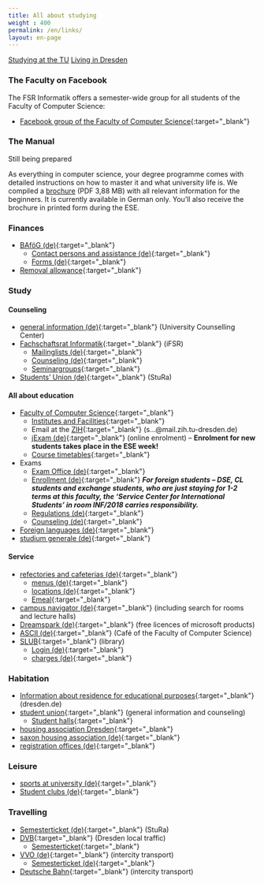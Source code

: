 ```yaml
---
title: All about studying
weight : 400
permalink: /en/links/
layout: en-page
---
```

<a class="button expand" href="/{{site.year}}/en/links/studies/">Studying at the TU</a>
<a class="button expand" href="/{{site.year}}/en/links/dresden/">Living in Dresden</a>

### The Faculty on Facebook

The FSR Informatik offers a semester-wide group for all students of the Faculty of Computer Science:

*   [Facebook group of the Faculty of Computer Science](https://www.facebook.com/groups/TUDInf "Facebookgroup"){:target="_blank"}

### The Manual

<div class="info">Still being prepared</div>

As everything in computer science, your degree programme comes with detailed instructions on how to master it and what university life is. We compiled a [brochure](https://github.com/fsr/nopanic/releases/download/v{{site.year}}/untitled_compressed.pdf) (PDF 3,88 MB) with all relevant information for the beginners. It is currently available in German only. You’ll also receive the brochure in printed form during the ESE.

### Finances

*   [BAföG (de)](http://das-neue-bafög.de "Das Neue Bafög"){:target="_blank"}
    *   [Contact persons and assistance (de)](https://www.studentenwerk-dresden.de/finanzierung/ "Studentenwerk"){:target="_blank"}
    *   [Forms (de)](https://www.das-neue-bafoeg.de/de/432.php "Forms for BAföG"){:target="_blank"}
*   [Removal allowance](https://www.studentenwerk-dresden.de/english/wohnen/umzugsbeihilfe.html "Removal allowance"){:target="_blank"}

### Study

#### Counseling

*   [general information (de)](https://tu-dresden.de/studium/im-studium/beratung-und-service/zentrale-studienberatung?set_language=en&cl=en "Zentrale Studienberatung"){:target="_blank"} (University Counselling Center)
*   [Fachschaftsrat Informatik](https://www.ifsr.de/en:start "Fachschaftsrat Informatik"){:target="_blank"} (iFSR)
    *   [Mailinglists (de)](https://www.ifsr.de/studium:mailinglisten "Mailinglisten des iFSR"){:target="_blank"}
    *   [Counseling (de)](https://www.ifsr.de/studium:studienberatung "Studienberatung des iFSR"){:target="_blank"}
    *   [Seminargroups](https://www.ifsr.de/studium:seminargruppen "Seminargroups"){:target="_blank"}
*   [Students’ Union (de)](https://www.stura.tu-dresden.de){:target="_blank"} (StuRa)

#### All about education

*   [Faculty of Computer Science](https://www.inf.tu-dresden.de/portal.php?node_id=1&ln=en&group=13 "Faculty of Computer Science main web page"){:target="_blank"}
    *   [Institutes and Facilities](https://www.inf.tu-dresden.de/index.php?node_id=37&ln=en "Institutes and Facilities of the Faculty of Computer Science"){:target="_blank"}
    *   Email at the [ZIH](https://mail.zih.tu-dresden.de/ "Email Login at the ZIH"){:target="_blank"} (s…@mail.zih.tu-dresden.de)
    *   [jExam (de)](https://jexam.inf.tu-dresden.de/ "online enrolment"){:target="_blank"} (online enrolment) – **Enrolment for new students takes place in the ESE week!**
    *   [Course timetables](https://www.inf.tu-dresden.de/index.php?node_id=423&ln=en "Course timetables at the Faculty of Computer Science"){:target="_blank"}
*   Exams
    *   [Exam Office (de)](https://tu-dresden.de/ing/informatik/studium/pruefungsorganisation?set_language=en "exam office"){:target="_blank"}
    *   [Enrollment (de)](https://tu-dresden.de/ing/informatik/studium/pruefungsorganisation/pruefungen/einschreibungen "information about enrollment"){:target="_blank"}
        _**For foreign students – DSE, CL students and exchange students, who are just staying for 1-2 terms at this faculty, the ‘Service Center for International Students’ in room INF/2018 carries responsibility.**_
    *   [Regulations (de)](https://www.inf.tu-dresden.de/index.php?node_id=2717&ln=en "Regulations for examination"){:target="_blank"}
    *   [Counseling (de)](https://tu-dresden.de/die_tu_dresden/fakultaeten/fakultaet_informatik/studium/beratung_organisation/beratung){:target="_blank"}
*   [Foreign languages (de)](https://tu-dresden.de/die_tu_dresden/zentrale_einrichtungen/lsk?set_language=en&cl=en "LSK seite"){:target="_blank"}
*   [studium generale (de)](https://tu-dresden.de/studium/im-studium/studienorganisation/lehrangebot/studium-generale){:target="_blank"}

#### Service

*   [refectories and cafeterias (de)](https://www.studentenwerk-dresden.de/mensen/ "Studentenwerk refectories and cafeterias"){:target="_blank"}
    *   [menus (de)](https://www.studentenwerk-dresden.de/mensen/speiseplan/ "Studentenwerk menus"){:target="_blank"}
    *   [locations (de)](https://www.studentenwerk-dresden.de/mensen/mensen_cafeterien.html "Studentenwerk cafeterias locations"){:target="_blank"}
    *   [Emeal](https://www.studentenwerk-dresden.de/english/mensen/emeal.html "Studentenwerk Emeal (mensa card)"){:target="_blank"}
*   [campus navigator (de)](https://navigator.tu-dresden.de/newnav/campusNavigator?do=navigator&do1=startseite&lang=en "campus navigator"){:target="_blank"} (including search for rooms and lecture halls)
*   [Dreamspark (de)](https://www.inf.tu-dresden.de/index.php?node_id=2023&ln=en "Infos about Dreamspark (faculty of computer science)"){:target="_blank"} (free licences of microsoft products)
*   [ASCII (de)](http://www.ascii-dresden.de/){:target="_blank"} (Café of the Faculty of Computer Science)
*   [SLUB](https://www.slub-dresden.de/en/){:target="_blank"} (library)
    *   [Login (de)](https://webopac.slub-dresden.de/libero/WebOpac.cls?login=member){:target="_blank"}
    *   [charges (de)](https://www.slub-dresden.de/service/gebuehren-entgelte/){:target="_blank"}

### Habitation

*   [Information about residence for educational purposes](https://www.dresden.de/en/02/anliegen/Residence_for_educational_purposes.php "Information about residence for educational purposes - Dresdens city hall"){:target="_blank"} (dresden.de)
*   [student union](https://www.studentenwerk-dresden.de/english/wohnen/){:target="_blank"} (general information and counseling)
    *   [Student halls](https://www.studentenwerk-dresden.de/english/wohnen/wohnheimkatalog/){:target="_blank"}
*   [housing association Dresden](https://www.wgs-dresden.de/){:target="_blank"}
*   [saxon housing association (de)](https://www.swg-dresden.de/){:target="_blank"}
*   [registration offices (de)](https://www.dresden.de/de/rathaus/ortsaemter.php){:target="_blank"}

### Leisure

*   [sports at university (de)](https://tu-dresden.de/die_tu_dresden/zentrale_einrichtungen/usz/sportangebote?set_language=en&cl=en){:target="_blank"}
*   [Student clubs (de)](https://www.studentenwerk-dresden.de/kultur/studentenclubs.html){:target="_blank"}

### Travelling

*   [Semesterticket (de)](https://www.stura.tu-dresden.de/semesterticket){:target="_blank"} (StuRa)
*   [DVB](https://www.dvb.de/){:target="_blank"} (Dresden local traffic)
    *   [Semesterticket](https://www.dvb.de/en/Tickets-Fares/For-Students/ "Semesterticket and DVB"){:target="_blank"}
*   [VVO (de)](https://www.vvo-online.de){:target="_blank"} (intercity transport)
    *   [Semesterticket (de)](https://www.vvo-online.de/de/tarif-tickets/sondertickets/semesterticket-153.cshtml "Semesterticket and VVO"){:target="_blank"}
*   [Deutsche Bahn](https://www.bahn.de/){:target="_blank"} (intercity transport)
